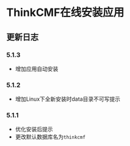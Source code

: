 # ThinkCMF在线安装应用

##  更新日志

### 5.1.3
* 增加应用自动安装

### 5.1.2
* 增加Linux下全新安装时data目录不可写提示

### 5.1.1
* 优化安装后提示
* 更改默认数据库名为`thinkcmf`
